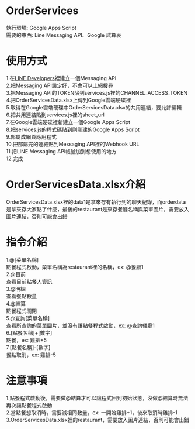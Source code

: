 # OrderServices
執行環境: Google Apps Script<br>
需要的東西: Line Messaging API、Google 試算表<br>
# 使用方式
1.在<a href = "https://developers.line.biz/zh-hant/">LINE Developers</a>裡建立一個Messaging API<br>
2.把Messaging API設定好，不會可以上網搜尋<br>
3.把Messaging API的TOKEN貼到services.js裡的CHANNEL_ACCESS_TOKEN<br>
4.把OrderServicesData.xlsx上傳到Google雲端硬碟裡<br>
5.取得在Google雲端硬碟中OrderServicesData.xlsx的共用連結，要允許編輯<br>
6.把共用連結貼到services.js裡的sheet_url<br>
7.在Google雲端硬碟裡新建立一個Google Apps Script<br>
8.把services.js的程式碼貼到剛剛建的Google Apps Script<br>
9.部屬成網頁應用程式<br>
10.把部屬完的連結貼到Messaging API裡的Webhook URL<br>
11.把LINE Messaging API帳號加到想使用的地方<br>
12.完成<br>
# OrderServicesData.xlsx介紹
OrderServicesData.xlsx裡的data1是拿來存有執行到的聊天紀錄，而orderdata是拿來存大家點了什麼，最後的restaurant是來存餐廳名稱與菜單圖片，需要放入圖片連結，否則可能會出錯
# 指令介紹
1.@[菜單名稱]<br>
點餐程式啟動，菜單名稱為restaurant裡的名稱，ex: @餐廳1<br>
2.@目前<br>
查看目前點餐人資訊<br>
3.@明細<br>
查看餐點數量<br>
4.@結算<br>
點餐程式關閉<br>
5.@查詢[菜單名稱]<br>
查看所查詢的菜單圖片，並沒有讓點餐程式啟動，ex: @查詢餐廳1<br>
6.[點餐名稱]+[數字]<br>
點餐，ex: 雞排+5<br>
7.[點餐名稱]-[數字]<br>
餐點取消，ex: 雞排-5<br>
# 注意事項<br>
1.點餐程式啟動後，需要做@結算才可以讓程式回到初始狀態，沒做@結算時無法再次讓點餐程式啟動<br>
2.當點餐想取消時，需要減相同數量，ex: 一開始雞排+1，後來取消時雞排-1<br>
3.OrderServicesData.xlsx裡的restaurant，需要放入圖片連結，否則可能會出錯<br>
